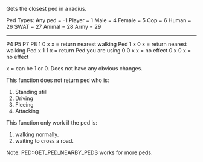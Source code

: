 Gets the closest ped in a radius.

Ped Types:
Any ped = -1
Player = 1
Male = 4 
Female = 5 
Cop = 6
Human = 26
SWAT = 27 
Animal = 28
Army = 29

------------------
P4 P5 P7 P8
1  0  x  x  = return nearest walking Ped
1  x  0  x  = return nearest walking Ped
x  1  1  x  = return Ped you are using
0  0  x  x  = no effect
0  x  0  x  = no effect

x = can be 1 or 0. Does not have any obvious changes.

This function does not return ped who is:
1. Standing still
2. Driving
3. Fleeing
4. Attacking

This function only work if the ped is:
1. walking normally.
2. waiting to cross a road.

Note: PED::GET_PED_NEARBY_PEDS works for more peds.